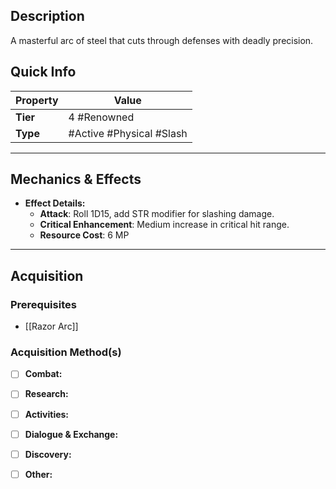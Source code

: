## Description
 A masterful arc of steel that cuts through defenses with deadly precision.

## Quick Info
| Property | Value                        |
| -------- | ---------------------------- |
| **Tier** | 4 #Renowned                  |
| **Type** | #Active #Physical #Slash     |

---

## Mechanics & Effects
- **Effect Details:**
    - **Attack**: Roll 1D15, add STR modifier for slashing damage.
    - **Critical Enhancement**: Medium increase in critical hit range.
    - **Resource Cost**: 6 MP

---

## Acquisition
### Prerequisites
- [[Razor Arc]]

### Acquisition Method(s)
- [ ] **Combat:** 
- [ ] **Research:** 
- [ ] **Activities:** 
- [ ] **Dialogue & Exchange:** 
- [ ] **Discovery:** 
- [ ] **Other:** 

